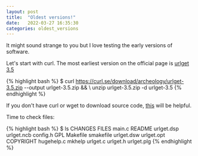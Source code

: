 ```yaml
---
layout: post
title:  "Oldest versions!"
date:   2022-03-27 16:35:30
categories: oldest_versions
---
```

It might sound strange to you but I love testing the early versions of software.

Let's start with curl. The most earliest version on the official page is [urlget 3.5](https://curl.se/download/archeology/urlget-3.5.zip)

{% highlight bash %}
$ curl https://curl.se/download/archeology/urlget-3.5.zip --output urlget-3.5.zip && \ unzip urlget-3.5.zip -d urlget-3.5
{% endhighlight %}

If you don't have curl or wget to download source code, [this](https://unix.stackexchange.com/questions/83926/how-to-download-a-file-using-just-bash-and-nothing-else-no-curl-wget-perl-et) will be helpful.

Time to check files:

{% highlight bash %}
$ ls
CHANGES    FILES       main.c    README     urlget.dsp  urlget.ncb
config.h   GPL         Makefile  smakefile  urlget.dsw  urlget.opt
COPYRIGHT  hugehelp.c  mkhelp    urlget.c   urlget.h    urlget.plg
{% endhighlight %}

